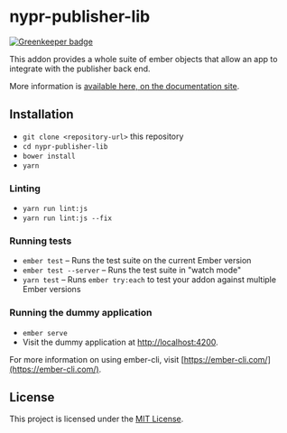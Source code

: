# nypr-publisher-lib

[![Greenkeeper badge](https://badges.greenkeeper.io/nypublicradio/nypr-publisher-lib.svg)](https://greenkeeper.io/)

This addon provides a whole suite of ember objects that allow an app to integrate with the publisher back end.

More information is [available here, on the documentation site](https://nypublicradio.github.io/nypr-publisher-lib/).

Installation
------------------------------------------------------------------------------

* `git clone <repository-url>` this repository
* `cd nypr-publisher-lib`
* `bower install`
* `yarn`

### Linting

* `yarn run lint:js`
* `yarn run lint:js --fix`

### Running tests

* `ember test` – Runs the test suite on the current Ember version
* `ember test --server` – Runs the test suite in "watch mode"
* `yarn test` – Runs `ember try:each` to test your addon against multiple Ember versions

### Running the dummy application

* `ember serve`
* Visit the dummy application at [http://localhost:4200](http://localhost:4200).

For more information on using ember-cli, visit [https://ember-cli.com/](https://ember-cli.com/).

License
------------------------------------------------------------------------------

This project is licensed under the [MIT License](LICENSE.md).
